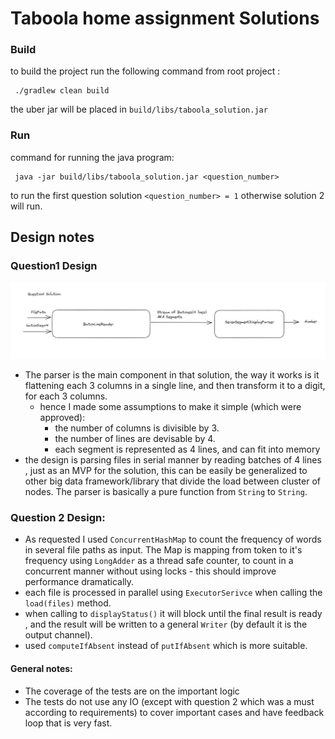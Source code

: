 
# Taboola home assignment Solutions

### **Build**
to build the project run the following command from root project :

     ./gradlew clean build

the uber jar will be placed in `build/libs/taboola_solution.jar`

### **Run**
command for running the java program:


     java -jar build/libs/taboola_solution.jar <question_number>   

to run the first question solution `<question_number> = 1` otherwise solution 2 will run.


## Design notes
### Question1 Design
![design description](docs/q1design.JPG)

- The parser is the main component in that solution, the way it works is it flattening each 3 columns in a single line, and then transform it to a digit, for each 3 columns.
    - hence I made some assumptions to make it simple (which were approved):
        - the number of columns is divisible by 3.
        - the number of lines are devisable by 4.
        - each segment is represented as 4 lines, and can fit into memory
- the design is parsing files in serial manner by reading batches of 4 lines , just as an MVP for the solution, this can be easily be generalized to other big data framework/library that divide the load between cluster of nodes. The parser is basically a pure function from `String` to `String`.

### Question 2 Design:
- As requested I used `ConcurrentHashMap` to count the frequency of words in several file paths as input. The Map is mapping from token to it's frequency using `LongAdder` as a thread safe counter, to count in a concurrent manner without using locks - this should improve performance dramatically.
- each file is processed in parallel using `ExecutorSerivce` when calling the `load(files)` method.
- when calling to `displayStatus()` it will block until the final result is ready , and the result will be written to a general `Writer` (by default it is the output channel).
- used `computeIfAbsent` instead of `putIfAbsent` which is more suitable.

#### General notes:
- The coverage of the tests are on the important logic
- The tests do not use any IO (except with question 2 which was a must according to requirements) to cover important cases and have feedback loop that is very fast.

